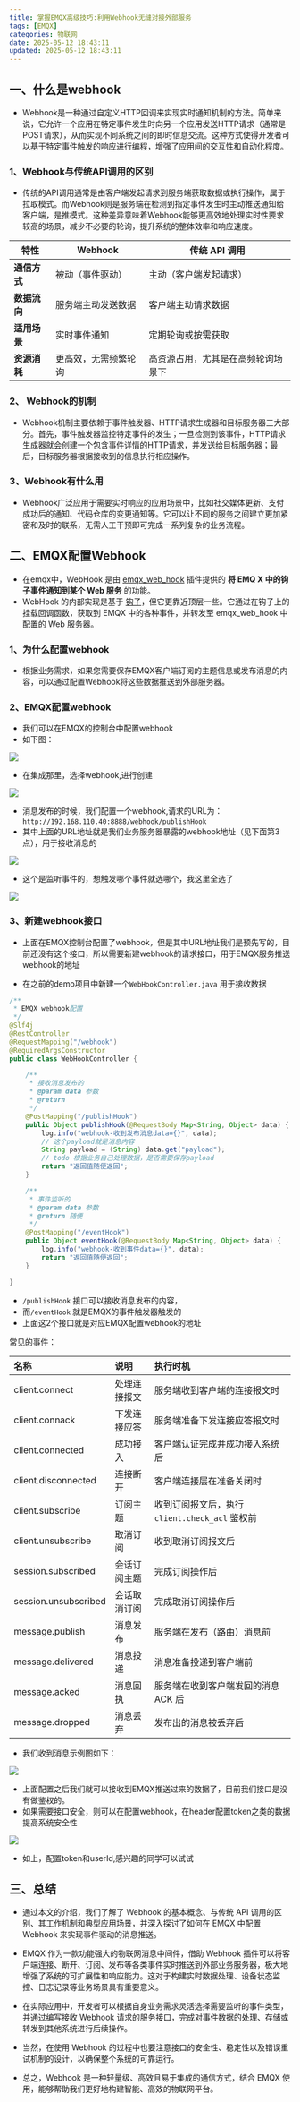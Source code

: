 ```yaml
---
title: 掌握EMQX高级技巧:利用Webhook无缝对接外部服务
tags: [EMQX]
categories: 物联网
date: 2025-05-12 18:43:11
updated: 2025-05-12 18:43:11
---
```


## 一、什么是webhook

- Webhook是一种通过自定义HTTP回调来实现实时通知机制的方法。简单来说，它允许一个应用在特定事件发生时向另一个应用发送HTTP请求（通常是POST请求），从而实现不同系统之间的即时信息交流。这种方式使得开发者可以基于特定事件触发的响应进行编程，增强了应用间的交互性和自动化程度。

<!--more-->

### 1、Webhook与传统API调用的区别
- 传统的API调用通常是由客户端发起请求到服务端获取数据或执行操作，属于拉取模式。而Webhook则是服务端在检测到指定事件发生时主动推送通知给客户端，是推模式。这种差异意味着Webhook能够更高效地处理实时性要求较高的场景，减少不必要的轮询，提升系统的整体效率和响应速度。



| **特性**     | **Webhook**          | **传统 API 调用**                  |
| ------------ | -------------------- | ---------------------------------- |
| **通信方式** | 被动（事件驱动）     | 主动（客户端发起请求）             |
| **数据流向** | 服务端主动发送数据   | 客户端主动请求数据                 |
| **适用场景** | 实时事件通知         | 定期轮询或按需获取                 |
| **资源消耗** | 更高效，无需频繁轮询 | 高资源占用，尤其是在高频轮询场景下 |



### 2、 Webhook的机制

- Webhook机制主要依赖于事件触发器、HTTP请求生成器和目标服务器三大部分。首先，事件触发器监控特定事件的发生；一旦检测到该事件，HTTP请求生成器就会创建一个包含事件详情的HTTP请求，并发送给目标服务器；最后，目标服务器根据接收到的信息执行相应操作。



### 3、Webhook有什么用

- Webhook广泛应用于需要实时响应的应用场景中，比如社交媒体更新、支付成功后的通知、代码仓库的变更通知等。它可以让不同的服务之间建立更加紧密和及时的联系，无需人工干预即可完成一系列复杂的业务流程。


## 二、EMQX配置Webhook
- 在emqx中，WebHook 是由 [emqx_web_hook](https://github.com/emqx/emqx-web-hook) 插件提供的 **将 EMQ X 中的钩子事件通知到某个 Web 服务** 的功能。
- WebHook 的内部实现是基于 [钩子](https://docs.emqx.com/zh/emqx/v4.0/advanced/hooks.html)，但它更靠近顶层一些。它通过在钩子上的挂载回调函数，获取到 EMQX 中的各种事件，并转发至 emqx_web_hook 中配置的 Web 服务器。

### 1、为什么配置webhook
- 根据业务需求，如果您需要保存EMQX客户端订阅的主题信息或发布消息的内容，可以通过配置Webhook将这些数据推送到外部服务器。



### 2、EMQX配置webhook
- 我们可以在EMQX的控制台中配置webhook
- 如下图：

![](webhook1.png)

- 在集成那里，选择webhook,进行创建

![](webhook2.png)

- 消息发布的时候，我们配置一个webhook,请求的URL为：`http://192.168.110.40:8888/webhook/publishHook`
- 其中上面的URL地址就是我们业务服务器暴露的webhook地址（见下面第3点），用于接收消息的

![](webhook3.png)

- 这个是监听事件的，想触发哪个事件就选哪个，我这里全选了


![](webhook4.png)

### 3、新建webhook接口

- 上面在EMQX控制台配置了webhook，但是其中URL地址我们是预先写的，目前还没有这个接口，所以需要新建webhook的请求接口，用于EMQX服务推送webhook的地址

- 在之前的demo项目中新建一个`WebHookController.java` 用于接收数据

```java
/**
 * EMQX webhook配置
 */
@Slf4j
@RestController
@RequestMapping("/webhook")
@RequiredArgsConstructor
public class WebHookController {

    /**
     * 接收消息发布的
     * @param data 参数
     * @return
     */
    @PostMapping("/publishHook")
    public Object publishHook(@RequestBody Map<String, Object> data) {
        log.info("webhook-收到发布消息data={}", data);
        // 这个payload就是消息内容
        String payload = (String) data.get("payload");
        // todo 根据业务自己处理数据，是否需要保存payload
        return "返回值随便返回";
    }

    /**
     * 事件监听的
     * @param data 参数
     * @return 随便
     */
    @PostMapping("/eventHook")
    public Object eventHook(@RequestBody Map<String, Object> data) {
        log.info("webhook-收到事件data={}", data);
        return "返回值随便返回";
    }

}
```

- `/publishHook` 接口可以接收消息发布的内容，
- 而`/eventHook` 就是EMQX的事件触发器触发的
- 上面这2个接口就是对应EMQX配置webhook的地址

常见的事件：

| 名称                 | 说明         | 执行时机                                       |
| :------------- | :----------- | :---------------------------------------- |
| client.connect       | 处理连接报文 | 服务端收到客户端的连接报文时                   |
| client.connack       | 下发连接应答 | 服务端准备下发连接应答报文时                   |
| client.connected     | 成功接入     | 客户端认证完成并成功接入系统后                 |
| client.disconnected  | 连接断开     | 客户端连接层在准备关闭时                       |
| client.subscribe     | 订阅主题     | 收到订阅报文后，执行 `client.check_acl` 鉴权前 |
| client.unsubscribe   | 取消订阅     | 收到取消订阅报文后                             |
| session.subscribed   | 会话订阅主题 | 完成订阅操作后                                 |
| session.unsubscribed | 会话取消订阅 | 完成取消订阅操作后                             |
| message.publish      | 消息发布     | 服务端在发布（路由）消息前                     |
| message.delivered    | 消息投递     | 消息准备投递到客户端前                         |
| message.acked        | 消息回执     | 服务端在收到客户端发回的消息 ACK 后            |
| message.dropped      | 消息丢弃     | 发布出的消息被丢弃后                           |


- 我们收到消息示例图如下：

![](webhook5.png)

- 上面配置之后我们就可以接收到EMQX推送过来的数据了，目前我们接口是没有做鉴权的。
- 如果需要接口安全，则可以在配置webhook，在header配置token之类的数据提高系统安全性


![](webhook6.png)

- 如上，配置token和userId,感兴趣的同学可以试试



## 三、总结

- 通过本文的介绍，我们了解了 Webhook 的基本概念、与传统 API 调用的区别、其工作机制和典型应用场景，并深入探讨了如何在 EMQX 中配置 Webhook 来实现事件驱动的消息推送。

- EMQX 作为一款功能强大的物联网消息中间件，借助 Webhook 插件可以将客户端连接、断开、订阅、发布等各类事件实时推送到外部业务服务器，极大地增强了系统的可扩展性和响应能力。这对于构建实时数据处理、设备状态监控、日志记录等业务场景具有重要意义。

- 在实际应用中，开发者可以根据自身业务需求灵活选择需要监听的事件类型，并通过编写接收 Webhook 请求的服务接口，完成对事件数据的处理、存储或转发到其他系统进行后续操作。

- 当然，在使用 Webhook 的过程中也要注意接口的安全性、稳定性以及错误重试机制的设计，以确保整个系统的可靠运行。

- 总之，Webhook 是一种轻量级、高效且易于集成的通信方式，结合 EMQX 使用，能够帮助我们更好地构建智能、高效的物联网平台。